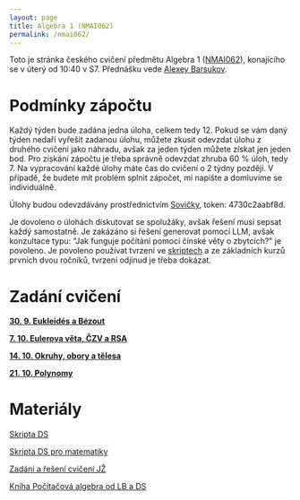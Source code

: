 ```yaml
---
layout: page
title: Algebra 1 (NMAI062)
permalink: /nmai062/
---
```


Toto je stránka českého cvičení předmětu Algebra 1 ([NMAI062](https://is.cuni.cz/studium/predmety/index.php?do=predmet&kod=NMAI062)), konajícího se v úterý od 10:40 v S7. Přednášku vede [Alexey Barsukov](https://www2.karlin.mff.cuni.cz/~barsukov/teaching.html).

# Podmínky zápočtu

Každý týden bude zadána jedna úloha, celkem tedy 12. Pokud se vám daný týden nedaří vyřešit zadanou úlohu, můžete zkusit odevzdat úlohu z druhého cvičení jako náhradu, avšak za jeden týden můžete získat jen jeden bod. Pro získání zápočtu je třeba správně odevzdat zhruba 60 % úloh, tedy 7. Na vypracování každé úlohy máte čas do cvičení o 2 týdny později. V případě, že budete mít problém splnit zápočet, mi napište a domluvíme se individuálně.

Úlohy budou odevzdávány prostřednictvím [Sovičky](https://owl.mff.cuni.cz/join/4730c2aabf8d), token: 4730c2aabf8d.

Je dovoleno o úlohách diskutovat se spolužáky, avšak řešení musí sepsat každý samostatně. Je zakázáno si řešení generovat pomocí LLM, avšak konzultace typu: "Jak funguje počítání pomocí čínské věty o zbytcích?" je povoleno. Je povoleno používat tvrzení ve [skriptech](https://www.karlin.mff.cuni.cz/~kompatscher/teaching/alg1_cz.pdf) a ze základních kurzů prvních dvou ročníků, tvrzení odjinud je třeba dokázat.

# Zadání cvičení

**[30. 9. Eukleidés a Bézout](/assets/files/cv_01.pdf)**

**[7. 10. Eulerova věta, ČZV a RSA](/assets/files/cv_02.pdf)**

**[14. 10. Okruhy, obory a tělesa](/assets/files/cv_03.pdf)**

**[21. 10. Polynomy](/assets/files/cv_04.pdf)**

# Materiály

[Skripta DS](https://www.karlin.mff.cuni.cz/~kompatscher/teaching/alg1_cz.pdf)

[Skripta DS pro matematiky](https://www.karlin.mff.cuni.cz/~stanovsk/vyuka/2425/algebra22.pdf)

[Zadání a řešení cvičení JŽ](https://www.karlin.mff.cuni.cz/~zemlicka/23-24/vyuka.htm)

[Kniha Počítačová algebra od LB a DS](https://www.karlin.mff.cuni.cz/~barto/student/skripta_palg.pdf)
